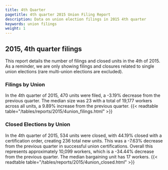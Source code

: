 ```yaml
---
title: 4th Quarter 
pagetitle: 4th quarter 2015 Union Filing Report
description: Data on union election filings in 2015 4th quarter 
keywords: union filings
weight: 1
---
```


## 2015, 4th quarter filings

This report details the number of filings and closed units in the 4th of 2015. As a reminder, we are only showing filings and closures related to single union elections (rare multi-union elections are excluded).

### Filings by Union
In the 4th quarter of 2015, 470 units were filed, a -3.19% decrease from the previous quarter. The median size was 23 with a total of 19,177 workers across all units, a 9.89% increase from the previous quarter.
{{< readtable table="/tables/reports/2015/4union_filings.html" >}}

### Closed Elections by Union
In the 4th quarter of 2015, 534 units were closed, with 44.19% closed with a certification order, creating 236 total new units. This was a -7.63% decrease from the previous quarter in successful union certifications. Overall this represents approximately 10,099 workers, which is a -34.44% decrease from the previous quarter. The median bargaining unit has 17 workers.
{{< readtable table="/tables/reports/2015/4union_closed.html" >}}
